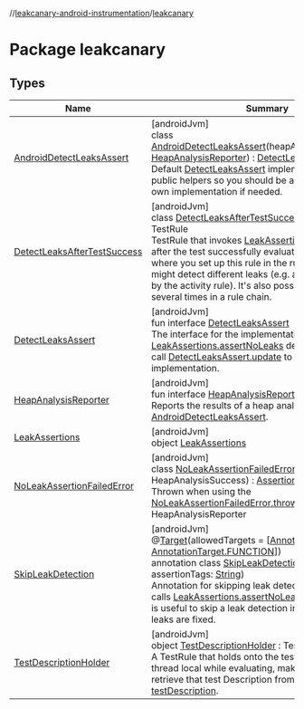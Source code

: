 //[leakcanary-android-instrumentation](../../index.md)/[leakcanary](index.md)

# Package leakcanary

## Types

| Name | Summary |
|---|---|
| [AndroidDetectLeaksAssert](-android-detect-leaks-assert/index.md) | [androidJvm]<br>class [AndroidDetectLeaksAssert](-android-detect-leaks-assert/index.md)(heapAnalysisReporter: [HeapAnalysisReporter](-heap-analysis-reporter/index.md)) : [DetectLeaksAssert](-detect-leaks-assert/index.md)<br>Default [DetectLeaksAssert](-detect-leaks-assert/index.md) implementation. Uses public helpers so you should be able to create our own implementation if needed. |
| [DetectLeaksAfterTestSuccess](-detect-leaks-after-test-success/index.md) | [androidJvm]<br>class [DetectLeaksAfterTestSuccess](-detect-leaks-after-test-success/index.md)(tag: [String](https://kotlinlang.org/api/latest/jvm/stdlib/kotlin/-string/index.html)) : TestRule<br>TestRule that invokes [LeakAssertions.assertNoLeaks](-leak-assertions/assert-no-leaks.md) after the test successfully evaluates. Pay attention to where you set up this rule in the rule chain as you might detect different leaks (e.g. around vs wrapped by the activity rule). It's also possible to use this rule several times in a rule chain. |
| [DetectLeaksAssert](-detect-leaks-assert/index.md) | [androidJvm]<br>fun interface [DetectLeaksAssert](-detect-leaks-assert/index.md)<br>The interface for the implementation that [LeakAssertions.assertNoLeaks](-leak-assertions/assert-no-leaks.md) delegates to. You can call [DetectLeaksAssert.update](-detect-leaks-assert/-companion/update.md) to provide your own implementation. |
| [HeapAnalysisReporter](-heap-analysis-reporter/index.md) | [androidJvm]<br>fun interface [HeapAnalysisReporter](-heap-analysis-reporter/index.md)<br>Reports the results of a heap analysis created by [AndroidDetectLeaksAssert](-android-detect-leaks-assert/index.md). |
| [LeakAssertions](-leak-assertions/index.md) | [androidJvm]<br>object [LeakAssertions](-leak-assertions/index.md) |
| [NoLeakAssertionFailedError](-no-leak-assertion-failed-error/index.md) | [androidJvm]<br>class [NoLeakAssertionFailedError](-no-leak-assertion-failed-error/index.md)(heapAnalysis: HeapAnalysisSuccess) : [AssertionError](https://developer.android.com/reference/kotlin/java/lang/AssertionError.html)<br>Thrown when using the [NoLeakAssertionFailedError.throwOnApplicationLeaks](-no-leak-assertion-failed-error/-companion/throw-on-application-leaks.md) HeapAnalysisReporter |
| [SkipLeakDetection](-skip-leak-detection/index.md) | [androidJvm]<br>@[Target](https://kotlinlang.org/api/latest/jvm/stdlib/kotlin.annotation/-target/index.html)(allowedTargets = [[AnnotationTarget.CLASS](https://kotlinlang.org/api/latest/jvm/stdlib/kotlin.annotation/-annotation-target/-c-l-a-s-s/index.html), [AnnotationTarget.FUNCTION](https://kotlinlang.org/api/latest/jvm/stdlib/kotlin.annotation/-annotation-target/-f-u-n-c-t-i-o-n/index.html)])<br>annotation class [SkipLeakDetection](-skip-leak-detection/index.md)(message: [String](https://kotlinlang.org/api/latest/jvm/stdlib/kotlin/-string/index.html), assertionTags: [String](https://kotlinlang.org/api/latest/jvm/stdlib/kotlin/-string/index.html))<br>Annotation for skipping leak detection in a UI test that calls [LeakAssertions.assertNoLeaks](-leak-assertions/assert-no-leaks.md). This annotation is useful to skip a leak detection in a test until the leaks are fixed. |
| [TestDescriptionHolder](-test-description-holder/index.md) | [androidJvm]<br>object [TestDescriptionHolder](-test-description-holder/index.md) : TestRule<br>A TestRule that holds onto the test Description in a thread local while evaluating, making it possible to retrieve that test Description from the test thread via [testDescription](-test-description-holder/test-description.md). |
